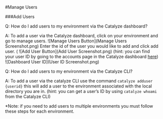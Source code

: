 #Manage Users

###Add Users

Q: How do I add users to my environment via the Catalyze dashboard?

A: To add a user via the Catalyze dashboard, click on your environment and go to manage users. 
![Manage Users Button](Manage Users Screenshot.png)
Enter the id of the user you would like to add and click add user. (
![Add User Button](Add User Screenshot.png)
(hint: you can find your user ID by going to the accounts page in the Catalyze dashboard [here](https://dashboard.catalyze.io/account))
![Dashboard User ID](User ID Screenshot.png)


Q: How do I add users to my environment via the Catalyze CLI?

A: To add a user via the catalyze CLI use the command `catalyze adduser {userid}` this will add a user to the environment associated with the local directory you are in. (hint: you can get a user’s ID by using `catalyze whoami` from the Catalyze CLI)

*Note: if you need to add users to multiple environments you must follow these steps for each environment.

